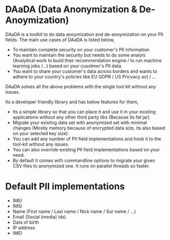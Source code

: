# DAaDA (Data Anonymization & De-Anoymization)

DAaDA is a toolkit to do data anoymization and de-anoymization on your PII fields. The main use cases of DAaDA is listed below,
  - To maintain complete security on your customer's PII information
  - You want to maintain the security but needs to do some analyis (Analytical work to build their recommendation engine / to run machine learning jobs /...) based on your cusotmer's PII data.
  - You want to share your customer's data across borders and wants to adhere to your country's policies like EU GDPR / US Pricvacy act / ...  

DAaDA solves all the above problems with the single tool kit without any issues.

Its a developer friendly library and has below features for them,

  - Its a simple library so that you can place it and use it in your existing applications without any other third party libs (Because its fat jar).
  - Migrate your existing data set with anonymized set with minimal changes (Mostly memory because of encrypted data size, its also based on your selected key size).
  - You can add any number of PII field implementations and hook it to the tool-kit without any issues.
  - You can also override existing PII field implementations based on your need.
  - By default it comes with commandline options to migrate your given CSV files to anonymized one. It runs on parallel threads so faster.
  
# Default PII implementations

  - IMEI
  - IMSI
  - Name (First name / Last name / Nick name / Sur name / ...)
  - Email (Social (media) ids)
  - Data of birth
  - IP address
  - IMEI

